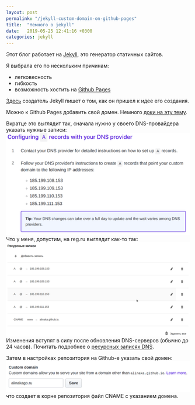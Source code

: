 ```yaml
---
layout: post
permalink: "/jekyll-custom-domain-on-github-pages"
title:  "Немного о jekyll"
date:   2019-05-25 12:41:16 +0300
categories: jekyll
---
```

Этот блог работает на [Jekyll](https://jekyllrb.com/docs/), это генератор статичных сайтов.

Я выбрала его по нескольким причинам:
- легковесность
- гибкость
- возможность хостить на [Github Pages](https://pages.github.com/)

[Здесь](https://tom.preston-werner.com/2008/11/17/blogging-like-a-hacker.html) создатель Jekyll пишет о том, как он пришел к идее его создания.

Можно к Github Pages добавить свой домен. Немного [доки на эту тему](https://help.github.com/en/articles/quick-start-setting-up-a-custom-domain).

Вкратце это выглядит так, сначала нужно у своего DNS-провайдера указать нужные записи:
![Configuring A records with your DNS provider](/assets/img/Screenshot-2019-05-25-14:18:16.png)
Что у меня, допустим, на reg.ru выглядит как-то так:
![Настройка ресурсных записей DNS на reg.ru](/assets/img/Screenshot-2019-05-25-14:23:40.png)
Изменения вступят в силу после обновления DNS-серверов (обычно до 24 часов).
Почитать подробнее о [ресурсных записях DNS](https://www.reg.ru/support/dns/Nastroika-zony/chto-takoe-resursnye-zapisi-dns).

Затем в настройках репозитория на Github-е указать свой домен:
![Настройка Github Pages для использования кастомного домена](/assets/img/Screenshot-2019-05-25-14:27:15.png)
что создает в корне репозитория файл CNAME с указанием домена.
